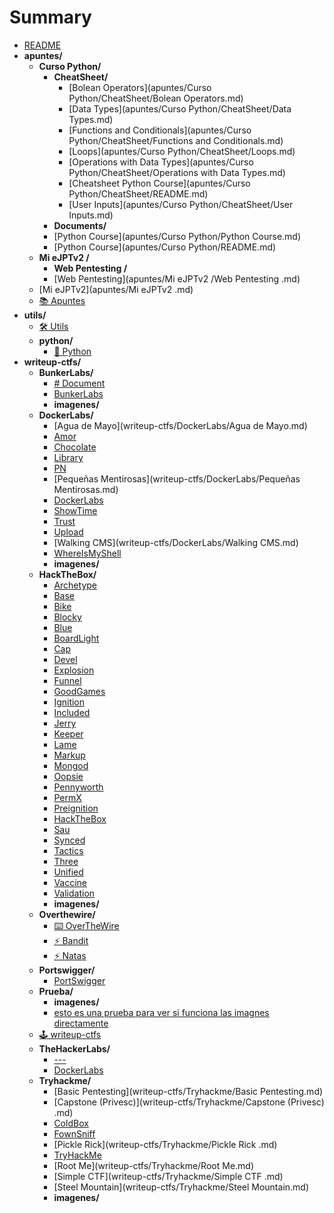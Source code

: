 # Summary

- [README](README.md)
- **apuntes/**
  - **Curso Python/**
    - **CheatSheet/**
      - [Bolean Operators](apuntes/Curso Python/CheatSheet/Bolean Operators.md)
      - [Data Types](apuntes/Curso Python/CheatSheet/Data Types.md)
      - [Functions and Conditionals](apuntes/Curso Python/CheatSheet/Functions and Conditionals.md)
      - [Loops](apuntes/Curso Python/CheatSheet/Loops.md)
      - [Operations with Data Types](apuntes/Curso Python/CheatSheet/Operations with Data Types.md)
      - [Cheatsheet Python Course](apuntes/Curso Python/CheatSheet/README.md)
      - [User Inputs](apuntes/Curso Python/CheatSheet/User Inputs.md)
    - **Documents/**
    - [Python Course](apuntes/Curso Python/Python Course.md)
    - [Python Course](apuntes/Curso Python/README.md)
  - **Mi eJPTv2 /**
    - **Web Pentesting /**
    - [Web Pentesting](apuntes/Mi eJPTv2 /Web Pentesting .md)
  - [Mi eJPTv2](apuntes/Mi eJPTv2 .md)
  - [📚 Apuntes](apuntes/README.md)
- **utils/**
  - [🛠️ Utils](utils/README.md)
  - **python/**
    - [🐍 Python](utils/python/README.md)
- **writeup-ctfs/**
  - **BunkerLabs/**
    - [# Document](writeup-ctfs/BunkerLabs/Document.md)
    - [BunkerLabs](writeup-ctfs/BunkerLabs/README.md)
    - **imagenes/**
  - **DockerLabs/**
    - [Agua de Mayo](writeup-ctfs/DockerLabs/Agua de Mayo.md)
    - [Amor](writeup-ctfs/DockerLabs/Amor.md)
    - [Chocolate](writeup-ctfs/DockerLabs/Chocolate.md)
    - [Library](writeup-ctfs/DockerLabs/Library.md)
    - [PN](writeup-ctfs/DockerLabs/PN.md)
    - [Pequeñas Mentirosas](writeup-ctfs/DockerLabs/Pequeñas Mentirosas.md)
    - [DockerLabs](writeup-ctfs/DockerLabs/README.md)
    - [ShowTime](writeup-ctfs/DockerLabs/ShowTime.md)
    - [Trust](writeup-ctfs/DockerLabs/Trust.md)
    - [Upload](writeup-ctfs/DockerLabs/Upload.md)
    - [Walking CMS](writeup-ctfs/DockerLabs/Walking CMS.md)
    - [WhereIsMyShell](writeup-ctfs/DockerLabs/WhereIsMyShell.md)
    - **imagenes/**
  - **HackTheBox/**
    - [Archetype](writeup-ctfs/HackTheBox/Archetype.md)
    - [Base](writeup-ctfs/HackTheBox/Base.md)
    - [Bike](writeup-ctfs/HackTheBox/Bike.md)
    - [Blocky](writeup-ctfs/HackTheBox/Blocky.md)
    - [Blue](writeup-ctfs/HackTheBox/Blue.md)
    - [BoardLight](writeup-ctfs/HackTheBox/BoardLight.md)
    - [Cap](writeup-ctfs/HackTheBox/Cap.md)
    - [Devel](writeup-ctfs/HackTheBox/Devel.md)
    - [Explosion](writeup-ctfs/HackTheBox/Explosion.md)
    - [Funnel](writeup-ctfs/HackTheBox/Funnel.md)
    - [GoodGames](writeup-ctfs/HackTheBox/GoodGames.md)
    - [Ignition](writeup-ctfs/HackTheBox/Ignition.md)
    - [Included](writeup-ctfs/HackTheBox/Included.md)
    - [Jerry](writeup-ctfs/HackTheBox/Jerry.md)
    - [Keeper](writeup-ctfs/HackTheBox/Keeper.md)
    - [Lame](writeup-ctfs/HackTheBox/Lame.md)
    - [Markup](writeup-ctfs/HackTheBox/Markup.md)
    - [Mongod](writeup-ctfs/HackTheBox/Mongod.md)
    - [Oopsie](writeup-ctfs/HackTheBox/Oopsie.md)
    - [Pennyworth](writeup-ctfs/HackTheBox/Pennyworth.md)
    - [PermX](writeup-ctfs/HackTheBox/PermX.md)
    - [Preignition](writeup-ctfs/HackTheBox/Preignition.md)
    - [HackTheBox](writeup-ctfs/HackTheBox/README.md)
    - [Sau](writeup-ctfs/HackTheBox/Sau.md)
    - [Synced](writeup-ctfs/HackTheBox/Synced.md)
    - [Tactics](writeup-ctfs/HackTheBox/Tactics.md)
    - [Three](writeup-ctfs/HackTheBox/Three.md)
    - [Unified](writeup-ctfs/HackTheBox/Unified.md)
    - [Vaccine](writeup-ctfs/HackTheBox/Vaccine.md)
    - [Validation](writeup-ctfs/HackTheBox/Validation.md)
    - **imagenes/**
  - **Overthewire/**
    - [⌨️ OverTheWire](writeup-ctfs/Overthewire/README.md)
    - [⚡ Bandit](writeup-ctfs/Overthewire/bandit.md)
    - [⚡ Natas](writeup-ctfs/Overthewire/natas.md)
  - **Portswigger/**
    - [PortSwigger](writeup-ctfs/Portswigger/README.md)
  - **Prueba/**
    - **imagenes/**
    - [esto es una prueba para ver si funciona las imagnes directamente](writeup-ctfs/Prueba/test.md)
  - [🕹️ writeup-ctfs](writeup-ctfs/README.md)
  - **TheHackerLabs/**
    - [---](writeup-ctfs/TheHackerLabs/Cyberpunk.md)
    - [DockerLabs](writeup-ctfs/TheHackerLabs/README.md)
  - **Tryhackme/**
    - [Basic Pentesting](writeup-ctfs/Tryhackme/Basic Pentesting.md)
    - [Capstone (Privesc)](writeup-ctfs/Tryhackme/Capstone (Privesc) .md)
    - [ColdBox](writeup-ctfs/Tryhackme/ColdBox.md)
    - [FownSniff](writeup-ctfs/Tryhackme/FownSniff.md)
    - [Pickle Rick](writeup-ctfs/Tryhackme/Pickle Rick .md)
    - [TryHackMe](writeup-ctfs/Tryhackme/README.md)
    - [Root Me](writeup-ctfs/Tryhackme/Root Me.md)
    - [Simple CTF](writeup-ctfs/Tryhackme/Simple CTF .md)
    - [Steel Mountain](writeup-ctfs/Tryhackme/Steel Mountain.md)
    - **imagenes/**
